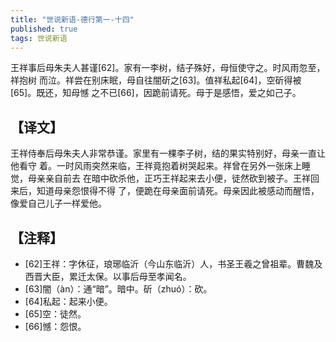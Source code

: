 ```yaml
---
title: "世说新语-德行第一-十四"
published: true
tags: 世说新语
---
```


王祥事后母朱夫人甚谨[62]。家有一李树，结子殊好，母恒使守之。时风雨忽至，祥抱树
而泣。祥尝在别床眠，母自往闇斫之[63]。值祥私起[64]，空斫得被[65]。既还，知母憾
之不已[66]，因跪前请死。母于是感悟，爱之如己子。

## 【译文】

王祥侍奉后母朱夫人非常恭谨。家里有一棵李子树，结的果实特别好，母亲一直让他看守
着。一时风雨突然来临，王祥竟抱着树哭起来。祥曾在另外一张床上睡觉，母亲亲自前去
在暗中砍杀他，正巧王祥起来去小便，徒然砍到被子。王祥回来后，知道母亲怨恨得不得
了，便跪在母亲面前请死。母亲因此被感动而醒悟，像爱自己儿子一样爱他。

## 【注释】

- [62]王祥：字休征，琅琊临沂（今山东临沂）人，书圣王羲之曾祖辈。曹魏及西晋大臣，累迁太保。以事后母至孝闻名。
- [63]闇（àn）：通“暗”。暗中。斫（zhuó）：砍。
- [64]私起：起来小便。
- [65]空：徒然。
- [66]憾：怨恨。
